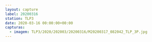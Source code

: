 ```yaml
---
layout: capture
label: 20200316
station: TLP3
date: 2020-03-16 00:00:00+00:00
capturas:
  - imagem: TLP3/2020/202003/20200316/M20200317_082042_TLP_3P.jpg
---
```

